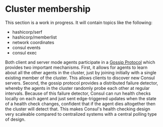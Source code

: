 # Cluster membership

This section is a work in progress. It will contain topics like the following:

   - hashicorp/serf
   - hashicorp/memberlist
   - network coordinates
   - consul events
   - consul exec


Both client and server mode agents participate in a [Gossip Protocol](https://developer.hashicorp.com/docs/internals/gossip.html) which provides two important mechanisms. First, it allows for agents to learn about all the other agents in the cluster, just by joining initially with a single existing member of the cluster. This allows clients to discover new Consul servers. Second, the gossip protocol provides a distributed failure detector, whereby the agents in the cluster randomly probe each other at regular intervals. Because of this failure detector, Consul can run health checks locally on each agent and just sent edge-triggered updates when the state of a health check changes, confident that if the agent dies altogether then the cluster will detect that. This makes Consul's health checking design very scaleable compared to centralized systems with a central polling type of design.
